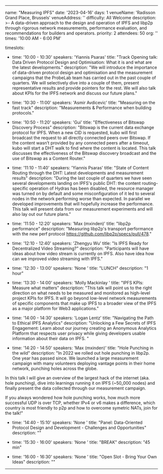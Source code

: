 ---

name: "Measuring IPFS"
date: '2023-04-16'
days: 1
venueName: 'Radisson Grand Place, Brussels'
venueAddress: ''
difficulty: All Welcome
description: >-
  A data-driven approach to the design and operation of IPFS and libp2p through rigorous network measurements, performance evaluation, and recommendations for builders and operators.
priority: 2
attendees: 50
org: ''
times: '10:00 AM - 6:00 PM'

timeslots:
  - time: '10:00 - 10:30'
    speakers: 'Yiannis Psaras'
    title: "Track Opening talk: Data Driven Protocol Design and Optimisation: What it is and what are the latest developments."
    description: "We will introduce the importance of data-driven protocol design and optimisation and the measurement campaigns that the ProbeLab team has carried out in the past couple of quarters. We will selectively dive into a couple of them, present representative results and provide pointers for the rest. We will also talk about KPIs for the IPFS network and discuss our future plans."

  - time: '10:30 - 11:00'
    speakers: 'Asmir Avdicevic'
    title: "Measuring on the fast track"
    description: "Measurements & Performance when building protocols."

  - time: '10:50 - 11:20'
    speakers: 'Gui'
    title: "Effectiveness of Bitswap Discovery Process"
    description: "Bitswap is the current data exchange protocol for IPFS. When a new CID is requested, kubo will first broadcast the request to all directly connected peers over Bitswap. If the content wasn’t provided by any connected peers after a timeout, kubo will start a DHT walk to find where the content is located. This talk discusses the effectiveness of the Bitswap discovery broadcast and the use of Bitswap as a Content Router."

  - time: '11:10 - 11:40'
    speakers: 'Yiannis Psaras'
    title: "State of Content Routing through the DHT: Latest developments and measurement results"
    description: "During the last couple of quarters we have seen several developments landing on IPFS's public DHT: the content routing-specific operation of Hydras has been disabled, the resource manager was turned on by default and some misconfiguration of it led to several nodes in the network performing worse than expected. In parallel we developed improvements that will hopefully increase the performance. This talk will present data from our measurement experiments and will also lay out our future plans."

  - time: '11:50 - 12:20'
    speakers: 'Max (mxinden)'
    title: "libp2p performance"
    description: "Measuring libp2p's transport performance with the new perf protocol https://github.com/libp2p/specs/pull/478."

  - time: '12:10 - 12:40'
    speakers: 'Zhengyu Wu'
    title: "Is IPFS Ready for Decentralized Video Streaming?"
    description: "Participants will have ideas about how video stream is currently on IPFS. Also have idea how can we improved video streaming with IPFS."

  - time: '12:30 - 13:00'
    speakers: 'None '
    title: "LUNCH"
    description: "1 hour"

  - time: '13:30 - 14:00'
    speakers: 'Molly Mackinlay '
    title: "IPFS KPIs: Measure what matters"
    description: "This talk will point us to the right direction on what needs to be measured and monitored as high-level project KPIs for IPFS. It will go beyond low-level network measurements of specific components that make up IPFS to a broader view of the IPFS as a major platform for Web3 applications."

  - time: '14:00 - 14:30'
    speakers: 'Logan Lentz'
    title: "Navigating the Path to Ethical IPFS Analytics"
    description: "Unlocking a Few Secrets of IPFS Engagement: Learn about our journey creating an Anonymous Analytics Platform that respects user privacy while giving developers usable information about their data on IPFS. "

  - time: '14:20 - 14:50'
    speakers: 'Max (mxinden)'
    title: "Hole Punching in the wild"
    description: "In 2022 we rolled out hole punching in libp2p. One year has passed since. We launched a large measurement campaign with many volunteers deploying vantage points in their home network, punching holes across the globe.

In this talk I will give an overview of the largest hack of the internet (aka. hole punching), dive into learnings running it on IPFS (~50_000 nodes) and finally present the data collected through our measurement campaign.

If you always wondered how hole punching works, how much more successful UDP is over TCP, whether IPv4 or v6 makes a difference, which country is most friendly to p2p and how to overcome symetric NATs, join for the talk!"

  - time: '14:40 - 15:10'
    speakers: 'None '
    title: "Panel: Data-Oriented Protocol Design and Development - Challenges and Opportunities"
    description: ""

  - time: '15:30 - 16:00'
    speakers: 'None '
    title: "BREAK"
    description: "45 min"

  - time: '16:00 - 16:30'
    speakers: 'None '
    title: "Open Slot - Bring Your Own Ideas"
    description: ""

---